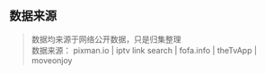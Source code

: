 
## 数据来源
> 数据均来源于网络公开数据，只是归集整理  
> 数据来源： pixman.io | iptv link search | fofa.info | theTvApp | moveonjoy